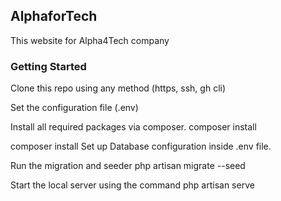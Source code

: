 ## AlphaforTech
This website for Alpha4Tech company 

### Getting Started

Clone this repo using any method (https, ssh, gh cli)

Set the configuration file (.env)

Install all required packages via composer. composer install

composer install
Set up Database configuration inside .env file.

Run the migration and seeder
php artisan migrate --seed

Start the local server using the command
php artisan serve



